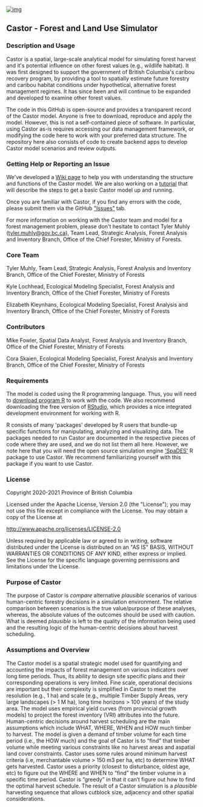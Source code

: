 [![img](https://img.shields.io/badge/Lifecycle-Experimental-339999)](https://github.com/bcgov/repomountie/blob/master/doc/lifecycle-badges.md)
## Castor - Forest and Land Use Simulator
### Description and Usage
Castor is a spatial, large-scale analytical model for simulating forest harvest and it's potential influence on other forest values (e.g., wildlife habitat). It was first designed to support the government of British Columbia's caribou recovery program, by providing a tool to spatially estimate future forestry and caribou habitat conditions under hypothetical, alternative forest management regimes. It has since been and will continue to be expanded and developed to examine other forest values. 

The code in this GitHub is open-source and provides a transparent record of the Castor model. Anyone is free to download, reproduce and apply the model. However, this is not a self-contained piece of software. In particular, using Castor as-is requires accessing our data management framework, or modifying the code here to work with your preferred data structure. The repository here also consists of code to create backend apps to develop Castor model scenarios and review outputs. 


### Getting Help or Reporting an Issue
We've developed a [Wiki page](https://github.com/bcgov/castor/wiki) to help you with understanding the structure and functions of the Castor model. We are also working on a [tutorial](https://github.com/bcgov/castor/blob/master/documentation/castor_quick_start_tutorial.md) that will describe the steps to get a basic Castor model up and running. 

Once you are familiar with Castor, if you find any errors with the code, please submit them via the GitHub  ["Issues"](https://github.com/bcgov/castor/issues) tab.

For more information on working with the Castor team and model for a forest management problem, please don't hesitate to contact Tyler Muhly (tyler.muhly@gov.bc.ca), Team Lead, Strategic Analysis, Forest Analysis and Inventory Branch, Office of the Chief Forester, Ministry of Forests.  

### Core Team
Tyler Muhly, Team Lead, Strategic Analysis, Forest Analysis and Inventory Branch, Office of the Chief Forester, Ministry of Forests

Kyle Lochhead, Ecological Modeling Specialist, Forest Analysis and Inventory Branch, Office of the Chief Forester, Ministry of Forests

Elizabeth Kleynhans, Ecological Modeling Specialist, Forest Analysis and Inventory Branch, Office of the Chief Forester, Ministry of Forests

### Contributors
Mike Fowler, Spatial Data Analyst, Forest Analysis and Inventory Branch, Office of the Chief Forester, Ministry of Forests

Cora Skaien, Ecological Modeling Specialist, Forest Analysis and Inventory Branch, Office of the Chief Forester, Ministry of Forests

### Requirements
The model is coded using the R programming language. Thus, you will need to [download program R](https://cran.r-project.org/bin/windows/base/) to work with the code. We also recommend downloading the free version of [RStudio](https://rstudio.com/products/rstudio/download/), which provides a nice integrated development environment for working with R. 

R consists of many 'packages' developed by R users that bundle-up specific functions for manipulating, analyzing and visualizing data. The packages needed to run Castor are documented in the respective pieces of code where they are used, and we do not list them all here. However, we note here that you will need the open source simulation engine ['SpaDES'](https://spades.predictiveecology.org/) R package to use Castor. We recommend familiarizing yourself with this package if you want to use Castor.

### License
Copyright 2020-2021 Province of British Columbia

Licensed under the Apache License, Version 2.0 (the "License");
you may not use this file except in compliance with the License.
You may obtain a copy of the License at 

   http://www.apache.org/licenses/LICENSE-2.0

Unless required by applicable law or agreed to in writing, software
distributed under the License is distributed on an "AS IS" BASIS,
WITHOUT WARRANTIES OR CONDITIONS OF ANY KIND, either express or implied.
See the License for the specific language governing permissions and
limitations under the License.

### Purpose of Castor
The purpose of Castor is *compare* alternative *plausible* scenarios of various human-centric forestry decisions in a simulation environment. The relative comparison between scenarios is the true value/purpose of these analyses, whereas, the absolute values of the outcomes should be used with caution. What is deemed *plausible* is left to the quality of the information being used and the resulting logic of the human-centric decisions about harvest scheduling.  

###	Assumptions and Overview
The Castor model is a spatial strategic model used for quantifying and accounting the impacts of forest management on various indicators over long time periods. Thus, its ability to design site specific plans and their corresponding operations is very limited. Fine scale, operational decisions are important but their complexity is simplified in Castor to meet the resolution (e.g., 1 ha)  and scale (e.g., multiple Timber Supply Areas, very large landscapes (> 1 M ha), long time horizons > 100 years) of the study area. The model uses empirical yield curves (from provincial growth models) to project the forest inventory (VRI) attributes into the future. Human-centric decisions around harvest scheduling are the main assumptions which include WHAT, WHERE, WHEN and HOW much timber to harvest. The model is given a demand of timber volume for each time period (i.e., the HOW much) and the goal of Castor is to “find” that timber volume while meeting various constraints like no harvest areas and aspatial land cover constraints. Castor uses some rules around minimum harvest criteria (i.e, merchantable volume > 150 m3 per ha, etc) to determine WHAT gets harvested. Castor uses a priority (closest to disturbance, oldest age, etc) to figure out the WHERE and WHEN to “find” the timber volume in a specific time period. Castor is “greedy” in that it can’t figure out how to find the optimal harvest schedule. The result of a Castor simulation is a *plausible* harvesting sequence that allows cutblock size, adjacency and other spatial considerations.


